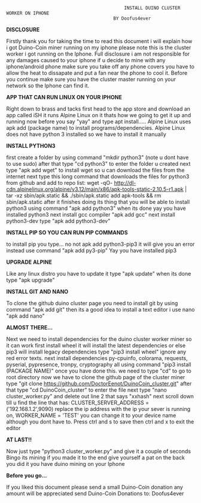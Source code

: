                                                 INSTALL DUINO CLUSTER WORKER ON IPHONE
					                        BY Doofus4ever
										 
**DISCLOSURE**
									 
Firstly thank you for taking the time to read this document i will explain how i got Duino-Coin miner running on my iphone
please note this is the cluster worker i got running on the Iphone. Full disclosure i am not responsible for any damages
caused to your iphone if u decide to mine with any iphone/android phone make sure you take off any phone covers you have to 
allow the heat to dissapate and put a fan near the phone to cool it. Before you continue make sure you have the cluster master
running on your network so the Iphone can find it.



**APP THAT CAN RUN LINUX ON YOUR IPHONE**

Right down to brass and tacks first head to the app store and download an app called iSH it runs Alpine Linux on it thats 
how we going to get it up and running now before you say "yay" and type apt install..... Alpine Linux uses apk add (package 
name) to install programs/dependencies. Alpine Linux does not have python 3 installed so we have to install it manually

**INSTALL PYTHON3**

first create a folder by using command "mkdir python3" (note u dont have to use sudo) after that type "cd python3" to enter
the folder u created next type "apk add wget" to install wget so u can download the files from the internet next type this long command that downloads the files for python3 from github and add to repo list:
wget -qO- http://dl-cdn.alpinelinux.org/alpine/v3.12/main/x86/apk-tools-static-2.10.5-r1.apk | tar -xz sbin/apk.static && ./sbin/apk.static add apk-tools && rm sbin/apk.static
after it finishes doing its thing that you will be able to install python3 using command "apk add python3" when its done yay
you have installed python3 next install gcc compiler "apk add gcc" next install python3-dev type "apk add python3-dev"

**INSTALL PIP SO YOU CAN RUN PIP COMMANDS**

to install pip you type... no not apk add python3-pip3 it will give you an error instead use command "apk add py3-pip"
Yay you have installed pip3

**UPGRADE ALPINE**

Like any linux distro you have to update it type "apk update" when its done type "apk upgrade"

**INSTALL GIT AND NANO**

To clone the github duino cluster page you need to install git by using command "apk add git" then its a good idea to 
install a text editor i use nano "apk add nano"

**ALMOST THERE...**

Next we need to install dependencies for the duino cluster worker miner so it can work first install wheel it will install
the latest dependencies or else pip3 will install legacy dependencies type "pip3 install wheel" ignore any red error texts.
next install dependencies py-cpuinfo, colorama, requests, pyserial, pypresence, tronpy, cryptography all using command
"pip3 install (PACKAGE NAME)" once you have done this. we need to type "cd" to go to root directory now we have to clone the 
github page of the cluster miner type "git clone https://github.com/DoctorEenot/DuinoCoin_cluster.git" after that type 
"cd DuinoCoin_cluster" to enter the file next type "nano cluster_worker.py" and delete out line 2 that says "xxhash" 
next scroll down till u find the line that has:
CLUSTER_SERVER_ADDRESS = ('192.168.1.2',9090) replace the ip address with the ip your sever is running on, WORKER_NAME = 'TEST'
you can change it to your device name although you dont have to. Press ctrl and s to save then ctrl and x to exit the editor

**AT LAST!!**

Now just type "python3 cluster_worker.py" and give it a couple of seconds Bingo its mining if you made it to the end give 
yourself a pat on the back you did it you have duino mining on your Iphone

**Before you go...**

If you liked this document please send a small Duino-Coin donation any amount will be appreciated send Duino-Coin Donations to: Doofus4ever
